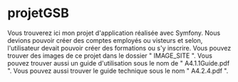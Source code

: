 # projetGSB

Vous trouverez ici mon projet d'application réalisée avec Symfony. 
Nous devions pouvoir créer des comptes employés ou visteurs et selon, l'utilisateur devait pouvoir créer des formations ou s'y inscrire.
Vous pouvez trouver des images de ce projet dans le dossier " IMAGE_SITE ".
Vous pouvez trouver aussi un guide d'utilisation sous le nom de " A4.1.1Guide.pdf ".
Vous pouvez aussi trouver le guide technique sous le nom " A4.2.4.pdf ".


